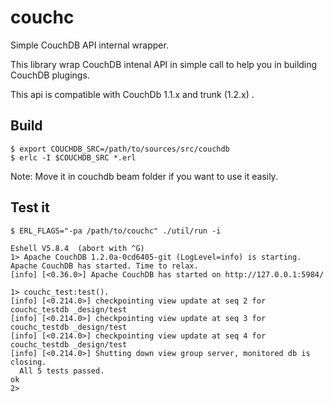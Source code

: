 # couchc

Simple CouchDB API internal wrapper. 

This library wrap CouchDB intenal API in simple call to help you in
building CouchDB plugings.

This api is compatible with CouchDb 1.1.x and trunk (1.2.x) .

## Build

    $ export COUCHDB_SRC=/path/to/sources/src/couchdb
    $ erlc -I $COUCHDB_SRC *.erl

Note: Move it in couchdb beam folder if you want to use it easily.

## Test it

    $ ERL_FLAGS="-pa /path/to/couchc" ./util/run -i
    
    Eshell V5.8.4  (abort with ^G)
    1> Apache CouchDB 1.2.0a-0cd6405-git (LogLevel=info) is starting.
    Apache CouchDB has started. Time to relax.
    [info] [<0.36.0>] Apache CouchDB has started on http://127.0.0.1:5984/

    1> couchc_test:test().
    [info] [<0.214.0>] checkpointing view update at seq 2 for couchc_testdb _design/test
    [info] [<0.214.0>] checkpointing view update at seq 3 for couchc_testdb _design/test
    [info] [<0.214.0>] checkpointing view update at seq 4 for couchc_testdb _design/test
    [info] [<0.214.0>] Shutting down view group server, monitored db is closing.
      All 5 tests passed.
    ok
    2> 
    


